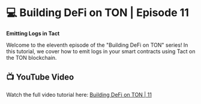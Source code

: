 # 💻 Building DeFi on TON | Episode 11
**Emitting Logs in Tact**

Welcome to the eleventh episode of the "Building DeFi on TON" series! In this tutorial, we cover how to emit logs in your smart contracts using Tact on the TON blockchain.

## 📺 YouTube Video
Watch the full video tutorial here: [Building DeFi on TON | 11](https://www.youtube.com/watch?v=6Cbx3LBgOpo)
